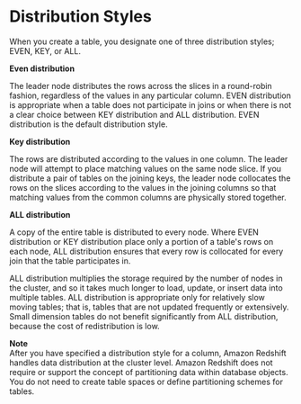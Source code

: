 # Distribution Styles<a name="c_choosing_dist_sort"></a>

 When you create a table, you designate one of three distribution styles; EVEN, KEY, or ALL\. 

 **Even distribution** 

 The leader node distributes the rows across the slices in a round\-robin fashion, regardless of the values in any particular column\. EVEN distribution is appropriate when a table does not participate in joins or when there is not a clear choice between KEY distribution and ALL distribution\. EVEN distribution is the default distribution style\. 

 **Key distribution** 

 The rows are distributed according to the values in one column\. The leader node will attempt to place matching values on the same node slice\. If you distribute a pair of tables on the joining keys, the leader node collocates the rows on the slices according to the values in the joining columns so that matching values from the common columns are physically stored together\. 

 **ALL distribution** 

 A copy of the entire table is distributed to every node\. Where EVEN distribution or KEY distribution place only a portion of a table's rows on each node, ALL distribution ensures that every row is collocated for every join that the table participates in\. 

 ALL distribution multiplies the storage required by the number of nodes in the cluster, and so it takes much longer to load, update, or insert data into multiple tables\. ALL distribution is appropriate only for relatively slow moving tables; that is, tables that are not updated frequently or extensively\. Small dimension tables do not benefit significantly from ALL distribution, because the cost of redistribution is low\. 

**Note**  
 After you have specified a distribution style for a column, Amazon Redshift handles data distribution at the cluster level\. Amazon Redshift does not require or support the concept of partitioning data within database objects\. You do not need to create table spaces or define partitioning schemes for tables\. 